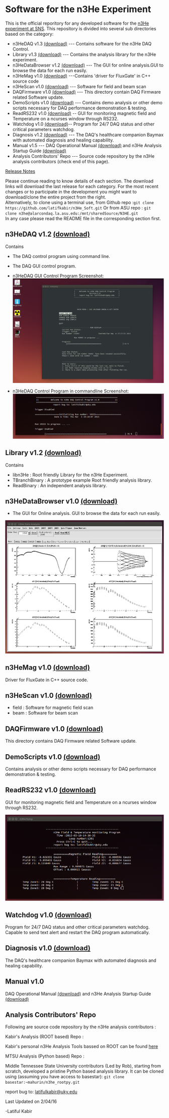 Software for the n3He Experiment
================================== 
This is the official reporitory for any developed software for the [n3He experiment at SNS][1].
This repository is divided into several sub directories based on the category:
* n3HeDAQ v1.3 [(download)][2] --- Contains software for the n3He DAQ Control.
* Library v1.3 [(download)][3] --- Contains the analysis library for the n3He experiment.
* n3HeDataBrowser v1.2 [(download)][4] --- The GUI for online analysis.GUI to browse the data for each run easily.
* n3HeMag v1.0 [(download)][5] ---Contains 'driver for FluxGate' in C++ source code 
* n3HeScan v1.0 [(download)][6] --- Software for field and beam scan 
* DAQFirmware v1.0 [(download)][7] --- This directory contain DAQ Firmware related Software update.
* DemoScripts v1.0 [(download)][8] --- Contains demo analysis or other demo scripts necessary for DAQ performance demonstration & testing.
* ReadRS232 v1.0 [(download)][9] -- GUI for monitoring magnetic field and Temperature on a ncurses window through RS232.
* Watchdog  v1.0 [(download)][10]-- Program for 24/7 DAQ status and other critical parameters watchdog.
* Diagnosis v1.2 [(download)][11] --- The DAQ's healthcare companion Baymax with automated diagnosis and healing capability. 
* Manual v1.5 --- DAQ Operational Manual [(download)][12] and n3He Analysis Startup Guide [(download)][13]
* Analysis Contributors' Repo --- Source code repository by the n3He analysis contributors (check end of this page).

[Release Notes][14]

Please continue reading to know details of each section.
The download links will download the last release for each category. For the most recent changes or to participate in the development you might want to download/clone the entire project from the right.   
Alternatively, to clone using a terminal use, from Github repo :`` git clone https://github.com/latifkabir/n3He_Soft.git `` 
Or from ASU repo : `` git clone n3he@alarcondaq.la.asu.edu:/mnt/sharedSource/N3HE.git ``   
In any case please read the README file in the corresponding section first.  

n3HeDAQ v1.2 [(download)][2]
------------------------
Contains
   * The DAQ control program using command line.
   * The DAQ GUI control program.

* n3HeDAQ GUI Control Program Screenshot:
![](https://raw.githubusercontent.com/latifkabir/n3He_Soft/master/n3HeDAQ/n3HeDAQ_demo.png "n3HeDAQ GUI Control Program")

* n3HeDAQ Control Program in commandline Screenshot:
![](https://raw.githubusercontent.com/latifkabir/n3He_Soft/master/n3HeDAQ/n3HeDAQ_commandline.png "n3HeDAQ Control Program in commandline")


Library v1.2 [(download)][3]
------------------------
Contains
   * libn3He : Root friendly Library for the n3He Experiment.
   * TBranchBinary : A prototype example Root friendly analysis library.
   * ReadBinary : An independent analysis library.
   

n3HeDataBrowser v1.0 [(download)][4]
-------------------------------
   * The GUI for Online analysis. GUI to browse the data for each run easily.

![](https://raw.githubusercontent.com/latifkabir/n3He_Soft/master/n3HeDataBrowser/n3HeData/demo_n3HeDataBrowser.png "n3He Data Browser")


n3HeMag v1.0 [(download)][5]
-------------------------
 Driver for FluxGate in C++ source code. 


n3HeScan v1.0 [(download)][6]
--------------------------
  * field : Software for magnetic field scan
  * beam : Software for beam scan

DAQFirmware v1.0 [(download)][7]
----------------------------
This directory contains DAQ Firmware related Software update.

DemoScripts v1.0 [(download)][8]
----------------------------
Contains analysis or other demo scripts necessary for DAQ performance demonstration & testing.

ReadRS232 v1.0 [(download)][9]
---------
GUI for monitoring magnetic field and Temperature on a ncurses window through RS232.

![](https://raw.githubusercontent.com/latifkabir/n3He_Soft/master/ReadRS232/Mag&Temp/magTemp.png "Field & Temperature Display")

Watchdog v1.0 [(download)][10]
----------
Program for 24/7 DAQ status and other critical parameters watchdog. Capable to send text alert and restart the DAQ program automatically.

Diagnosis v1.0 [(download)][11]
----------
The DAQ's healthcare companion Baymax with automated diagnosis and healing capability. 

Manual v1.0 
------------
DAQ Operational Manual [(download)][12] and n3He Analysis Startup Guide [(download)][13]


Analysis Contributors' Repo 
----------------------------
Following are source code repository by the n3He analysis contributors :

Kabir's Analysis (ROOT based) Repo :

Kabir's personal n3He Analysis Tools bassed on ROOT can be found [here][16]

MTSU Analysis (Python based) Repo :

Middle Tennessee State University contributors (Led by Rob), starting from scratch, developed a pristine Python based analysis library.
It can be cloned using (assuming you have access to basestar):
``git clone basestar:~mahurin/n3he_rootpy.git``
 


report bug to: latifulkabir@uky.edu

Last Updated on 2/04/16

-Latiful Kabir

[1]: http://n3he.wikispaces.com
[2]:http://raw.githubusercontent.com/latifkabir/n3HeReleases/master/n3HeDAQ.zip 
[3]:http://raw.githubusercontent.com/latifkabir/n3HeReleases/master/Library.zip
[4]:http://raw.githubusercontent.com/latifkabir/n3HeReleases/master/n3HeDataBrowser.zip
[5]:http://raw.githubusercontent.com/latifkabir/n3HeReleases/master/n3HeMag.zip
[6]:http://raw.githubusercontent.com/latifkabir/n3HeReleases/master/n3HeScan.zip
[7]:http://raw.githubusercontent.com/latifkabir/n3HeReleases/master/DAQFirmware.zip
[8]:http://raw.githubusercontent.com/latifkabir/n3HeReleases/master/DemoScripts.zip
[9]:http://raw.githubusercontent.com/latifkabir/n3HeReleases/master/ReadRS232.zip
[10]:http://raw.githubusercontent.com/latifkabir/n3HeReleases/master/Watchdog.zip
[11]:http://raw.githubusercontent.com/latifkabir/n3HeReleases/master/Diagnosis.zip
[12]:https://github.com/latifkabir/n3He_Soft/raw/master/Manual/DAQManual.pdf
[13]:https://github.com/latifkabir/n3He_Soft/raw/master/Manual/AnalysisGuide.pdf
[14]:http://raw.githubusercontent.com/latifkabir/n3HeReleases/master/ReleaseNotes
[15]:https://raw.githubusercontent.com/latifkabir/n3He_Soft/master/n3HeDAQ/n3HeDAQ_commandline.png
[16]:https://github.com/latifkabir/n3HeAnalysisTool

	 
